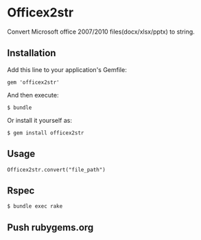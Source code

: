 # Officex2str

Convert Microsoft office 2007/2010 files(docx/xlsx/pptx) to string.

## Installation

Add this line to your application's Gemfile:

    gem 'officex2str'

And then execute:

    $ bundle

Or install it yourself as:

    $ gem install officex2str

## Usage

    Officex2str.convert("file_path")

## Rspec

    $ bundle exec rake

## Push rubygems.org
